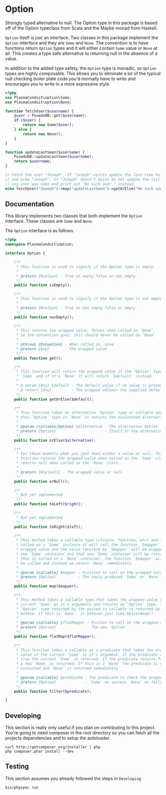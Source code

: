 Option
======
Strongly typed alternative to null. The Option type in this package is based
off of the Option typeclass from Scala and the Maybe monad from Haskell.

`Option` itself is just an interface. Two classes in this package implement
the `Option` interface and they are `Some` and `None`. The convention is to
have functions return `Option` types and it will either contain `Some` value
or `None` at all. This creates a type safe alternative to returning null in
the absence of a value.

In addition to the added type safety, the `Option` type is monadic, so
`Option` types are highly composable. This allows you to eliminate a lot of
the typical null checking boiler plate code you'd normally have to write and
encourages you to write in a more expressive style.

```php
<?php
use PlasmaConduit\option\Some;
use PlasmaConduit\option\None;

function fetchUser($username) {
    $user = PsuedoDB::get($username);
    if ($user) {
        return new Some($user);
    } else {
        return new None();
    }
}

function updateLastSeen($username) {
    PsuedoDB::updateLastSeen($username);
    return $username;
}

// Fetch the user "Joseph". If "Joseph" exists update the last time he was seen
// and echo "Joseph". If "Joseph" doesn't exist do not update the last time
// any user was seen and print out "No such user." instead.
echo fetchUser("Joseph")->map("updateLastSeen")->getOrElse("No such user.");
```

Documentation
-------------
This library implements two classes that both implement the `Option` interface.
These classes are `Some` and `None`.

The `Option` interface is as follows
```php
<?php
namespace PlasmaConduit\option;

interface Option {

    /**
     * This function is used to signify if the Option type is empty.
     *
     * @return {Boolean} - True on empty false on non empty
     */
    public function isEmpty();

    /**
     * This function is used to signify if the Option type is not empty.
     *
     * @return {Boolean} - True on non empty false on empty
     */
    public function nonEmpty();

    /**
     * This returns the wrapped value. Throws when called on `None`.
     * So the convention goes, this should never be called on `None`
     *
     * @throws {Exception} - When called on `none`
     * @return {Any}       - The wrapped value
     */
    public function get();

    /**
     * This function will return the wrapped value if the `Option` type is
     * `Some` and if it's `None` it will return `$default` instead.
     *
     * @ param {Any} $default - The default value if no value is present
     * @ return {Any}         - The wrapped valueor the supplied default
     */
    public function getOrElse($default);

    /**
     * This function takes an alternative `Option` type or callable and if
     * this `Option` type is `None` it returns the evalutated alternative type.
     *
     * @param {callable|Option} $alternative - The alternative Option
     * @return {Option}                      - Itself or the alternative
     */
    public function orElse($alternative);

    /**
     * For those moments when you just need either a value or null. This
     * function returns the wrapped value when called on the `Some` class and
     * returns null when called on the `None` class. 
     *
     * @return {Any|null} - The wrapped value or null
     */
    public function orNull();

    /**
     * Not yet implemented
     */
    public function toLeft($right);

    /**
     * Not yet implemented
     */
    public function toRight($left);

    /**
     * This method takes a callable type (closure, function, etc) and if it's
     * called on a `Some` instance it will call the function `$mapper` with the
     * wrapped value and the value returend by `$mapper` will be wrapped in a
     * new `Some` container and that new `Some` container will be returned. If
     * this is called on a `None` container, the function `$mapper` will never
     * be called and instead we return `None` immediately.
     *
     * @param {callable} $mapper - Function to call on the wrapped value
     * @return {Option}          - The newly produced `Some` or `None`
     */
    public function map($mapper);

    /**
     * This method takes a callable type that takes the wrapped value of the
     * current `Some` as it's arguments and returns an `Option` type. The
     * `Option` type returned by the passed in callable is returned by this
     * method. If this is `None`, it behaves just like Option#map()
     *
     * @param {callable} $flatMapper - Fuction to call on the wrapped value
     * @return {Option}              - The new `Option`
     */
    public function flatMap($flatMapper);

    /**
     * This function takes a callable as a predicate that takes the wrapped
     * value of the current `Some` as it's argument. If the predicate returns
     * true the current `Some` is returned. If the predicate returns false
     * a new `None` is returned. If this is a `None` the predicate is never
     * evaluated and `None` is returned immediately
     *
     * @param {callable} $predicate - The predicate to check the wrapped value
     * @return {Option}             - `Some` on success `None` on failure
     */
    public function filter($predicate);

}
```

Developing
----------
This section is really only useful if you plan on contributing to this project.
You're going to need composer in the root directory so you can fetch all the
projects dependencies and to setup the autoloader.
```
curl http://getcomposer.org/installer | php
php composer.phar install --dev
```

Testing
-------
This section assumes you already followed the steps in `Developing`
```
bin/phpspec run
```